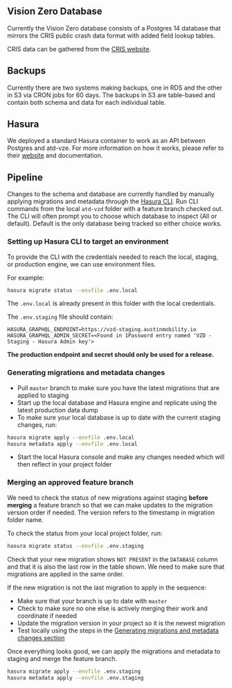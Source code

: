 ## Vision Zero Database

Currently the Vision Zero database consists of a Postgres 14 database that mirrors the CRIS public crash data format with added field lookup tables.

CRIS data can be gathered from the [CRIS website]([https://cris.dot.state.tx.us](https://cris.dot.state.tx.us/)). 

## Backups

Currently there are two systems making backups, one in RDS and the other in S3 via CRON jobs for 60 days. The backups in S3 are table-based and contain both schema and data for each individual table. 

## Hasura

We deployed a standard Hasura container to work as an API between Postgres and atd-vze. For more information on how it works, please refer to their [website](https://hasura.io) and documentation. 


## Pipeline

Changes to the schema and database are currently handled by manually applying migrations and metadata through the [Hasura CLI](https://hasura.io/docs/latest/hasura-cli/overview/). Run CLI commands from the local `atd-vzd` folder with a feature branch checked out. The CLI will often prompt you to choose which database to inspect (All or default). Default is the only database being tracked so either choice works.

### Setting up Hasura CLI to target an environment

To provide the CLI with the credentials needed to reach the local, staging, or production engine, we can use environment files.

For example:
```bash
hasura migrate status --envfile .env.local
```
The `.env.local` is already present in this folder with the local credentials.

The `.env.staging` file should contain:
```
HASURA_GRAPHQL_ENDPOINT=https://vzd-staging.austinmobility.io
HASURA_GRAPHQL_ADMIN_SECRET=<Found in 1Password entry named 'VZD - Staging - Hasura Admin key'>
```

**The production endpoint and secret should only be used for a release.**

### Generating migrations and metadata changes

- Pull `master` branch to make sure you have the latest migrations that are applied to staging
- Start up the local database and Hasura engine and replicate using the latest production data dump
- To make sure your local database is up to date with the current staging changes, run:
```bash
hasura migrate apply --envfile .env.local
hasura metadata apply --envfile .env.local
``` 
- Start the local Hasura console and make any changes needed which will then reflect in your project folder
### Merging an approved feature branch

We need to check the status of new migrations against staging **before merging** a feature branch so that we can make updates to the migration version order if needed. The version refers to the timestamp in migration folder name.

To check the status from your local project folder, run:
```bash
hasura migrate status --envfile .env.staging
```

Check that your new migration shows `NOT PRESENT` in the `DATABASE` column and that it is also the last row in the table shown. We need to make sure that migrations are applied in the same order.

If the new migration is not the last migration to apply in the sequence:
- Make sure that your branch is up to date with `master`
- Check to make sure no one else is actively merging their work and coordinate if needed
- Update the migration version in your project so it is the newest migration
- Test locally using the steps in the  [Generating migrations and metadata changes section](#generating-migrations-and-metadata-changes)

Once everything looks good, we can apply the migrations and metadata to staging and merge the feature branch.

```bash
hasura migrate apply --envfile .env.staging
hasura metadata apply --envfile .env.staging
``` 
